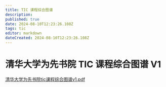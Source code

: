 ```yaml
---
title: TIC 课程综合图谱
description: 
published: true
date: 2024-08-10T12:23:26.108Z
tags: tic
editor: markdown
dateCreated: 2024-08-10T12:23:26.108Z
---
```


# 清华大学为先书院 TIC 课程综合图谱 V1
[清华大学为先书院tic课程综合图谱v1.pdf](/assets/清华大学为先书院tic课程综合图谱v1.pdf)